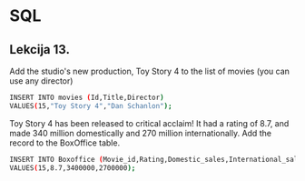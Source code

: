 
# SQL




## Lekcija 13.

Add the studio's new production, Toy Story 4 to the list of movies (you can use any director) 

```bash
INSERT INTO movies (Id,Title,Director)
VALUES(15,"Toy Story 4","Dan Schanlon");
```

Toy Story 4 has been released to critical acclaim! It had a rating of 8.7, and made 340 million domestically and 270 million internationally. Add the record to the BoxOffice table.
```bash
INSERT INTO Boxoffice (Movie_id,Rating,Domestic_sales,International_sales)
VALUES(15,8.7,3400000,2700000);
```





